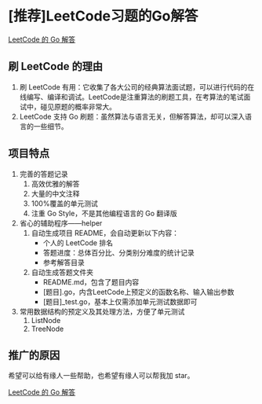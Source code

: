 # [推荐]LeetCode习题的Go解答
[LeetCode 的 Go 解答](https://github.com/aQuaYi/LeetCode-in-Go#leetcode-的-go-解答)

## 刷 LeetCode 的理由
1. 刷 LeetCode 有用：它收集了各大公司的经典算法面试题，可以进行代码的在线编写、编译和调试。LeetCode是注重算法的刷题工具，在考算法的笔试面试中，碰见原题的概率非常大。
1. LeetCode 支持 Go 刷题：虽然算法与语言无关，但解答算法，却可以深入语言的一些细节。

## 项目特点
1. 完善的答题记录
    1. 高效优雅的解答
    1. 大量的中文注释
    1. 100%覆盖的单元测试
    1. 注重 Go Style，不是其他编程语言的 Go 翻译版
1. 省心的辅助程序——helper
    1. 自动生成项目 README，会自动更新以下内容：
        - 个人的 LeetCode 排名
        - 答题进度：总体百分比、分类别分难度的统计记录
        - 参考解答目录
    1. 自动生成答题文件夹
        - README.md，包含了题目内容
        - [题目].go，内含LeetCode上预定义的函数名称、输入输出参数
        - [题目]_test.go，基本上仅需添加单元测试数据即可
1. 常用数据结构的预定义及其处理方法，方便了单元测试
    1. ListNode
    1. TreeNode

## 推广的原因
希望可以给有缘人一些帮助，也希望有缘人可以帮我加 star。

[LeetCode 的 Go 解答](https://github.com/aQuaYi/LeetCode-in-Go#leetcode-的-go-解答)